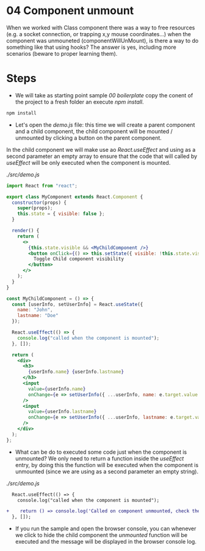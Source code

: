 # 04 Component unmount

When we worked with Class component there was a way to free resources (e.g.
a socket connection, or trapping x,y mouse coordinates...) when the component
was unmouneted (componentWillUnMount), is there a way to do something like
that using hooks? The answer is yes, including more scenarios (beware to
proper learning them).

# Steps

- We will take as starting point sample _00 boilerplate_ copy the conent of the
  project to a fresh folder an execute _npm install_.

```bash
npm install
```

- Let's open the _demo.js_ file: this time we will create a parent component
  and a child component, the child component will be mounted / unmounted by
  clicking a button on the parent component.

In the child component we will make use ao _React.useEffect_ and using
as a second parameter an empty array to ensure that the code that will
called by _useEffect_ will be only executed when the component is mounted.

_./src/demo.js_

```jsx
import React from "react";

export class MyComponent extends React.Component {
  constructor(props) {
    super(props);
    this.state = { visible: false };
  }

  render() {
    return (
      <>
        {this.state.visible && <MyChildComponent />}
        <button onClick={() => this.setState({ visible: !this.state.visible })}>
          Toggle Child component visibility
        </button>
      </>
    );
  }
}

const MyChildComponent = () => {
  const [userInfo, setUserInfo] = React.useState({
    name: "John",
    lastname: "Doe"
  });

  React.useEffect(() => {
    console.log("called when the component is mounted");
  }, []);

  return (
    <div>
      <h3>
        {userInfo.name} {userInfo.lastname}
      </h3>
      <input
        value={userInfo.name}
        onChange={e => setUserInfo({ ...userInfo, name: e.target.value })}
      />
      <input
        value={userInfo.lastname}
        onChange={e => setUserInfo({ ...userInfo, lastname: e.target.value })}
      />
    </div>
  );
};
```

- What can be do to executed some code just when the component is unmounted?
  We only need to return a function inside the _useEffect_ entry, by doing this
  the function will be executed when the component is unmounted (since we
  are using as a second parameter an empty string).

_./src/demo.js_

```diff
  React.useEffect(() => {
    console.log("called when the component is mounted");

+    return () => console.log('Called on component unmounted, check the [] on the react use effect');
  }, []);
```

- If you run the sample and open the browser console, you can whenever we click to
  hide the child component the _unmounted_ function will be executed and the message
  will be displayed in the browser console log.

